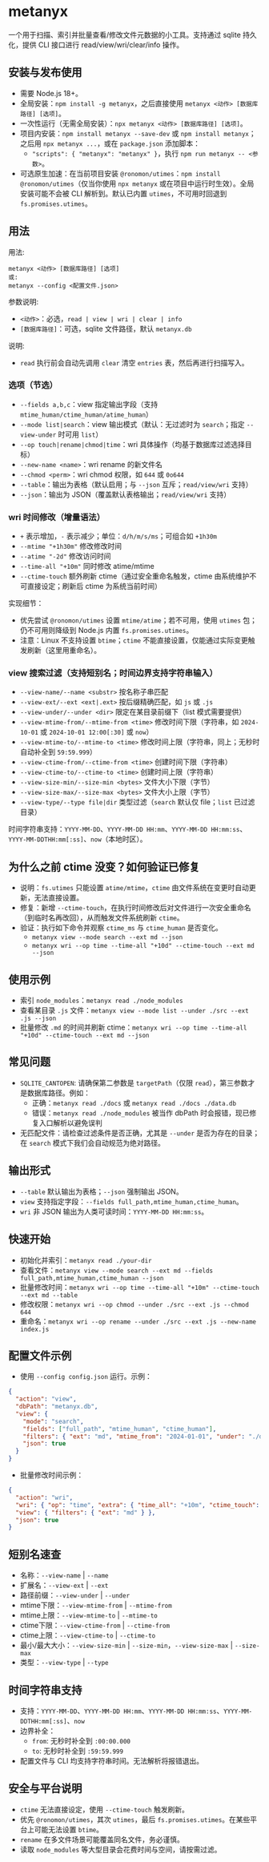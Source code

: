 # metanyx

一个用于扫描、索引并批量查看/修改文件元数据的小工具。支持通过 sqlite 持久化，提供 CLI 接口进行 read/view/wri/clear/info 操作。

## 安装与发布使用

- 需要 Node.js 18+。
- 全局安装：`npm install -g metanyx`，之后直接使用 `metanyx <动作> [数据库路径] [选项]`。
- 一次性运行（无需全局安装）：`npx metanyx <动作> [数据库路径] [选项]`。
- 项目内安装：`npm install metanyx --save-dev` 或 `npm install metanyx`；之后用 `npx metanyx ...`，或在 `package.json` 添加脚本：
  - `"scripts": { "metanyx": "metanyx" }`，执行 `npm run metanyx -- <参数>`。
- 可选原生加速：在当前项目安装 `@ronomon/utimes`：`npm install @ronomon/utimes`（仅当你使用 `npx metanyx` 或在项目中运行时生效）。全局安装可能不会被 CLI 解析到。默认已内置 `utimes`，不可用时回退到 `fs.promises.utimes`。

## 用法

用法:

```
metanyx <动作> [数据库路径] [选项]
或:
metanyx --config <配置文件.json>
```

参数说明:
- `<动作>`：必选，`read | view | wri | clear | info`
- `[数据库路径]`：可选，sqlite 文件路径，默认 `metanyx.db`

说明:
- `read` 执行前会自动先调用 `clear` 清空 `entries` 表，然后再进行扫描写入。

### 选项（节选）

- `--fields a,b,c`：view 指定输出字段（支持 `mtime_human/ctime_human/atime_human`）
- `--mode list|search`：view 输出模式（默认：无过滤时为 `search`；指定 `--view-under` 时可用 `list`）
- `--op touch|rename|chmod|time`：wri 具体操作（均基于数据库过滤选择目标）
- `--new-name <name>`：wri rename 的新文件名
- `--chmod <perm>`：wri chmod 权限，如 `644` 或 `0o644`
- `--table`：输出为表格（默认启用；与 `--json` 互斥；`read/view/wri` 支持）
- `--json`：输出为 JSON（覆盖默认表格输出；`read/view/wri` 支持）

### wri 时间修改（增量语法）

- `+` 表示增加，`-` 表示减少；单位：`d/h/m/s/ms`；可组合如 `+1h30m`
- `--mtime "+1h30m"` 修改修改时间
- `--atime "-2d"` 修改访问时间
- `--time-all "+10m"` 同时修改 atime/mtime
- `--ctime-touch` 额外刷新 ctime（通过安全重命名触发，ctime 由系统维护不可直接设定；刷新后 ctime 为系统当前时间）

实现细节：
- 优先尝试 `@ronomon/utimes` 设置 `mtime/atime`；若不可用，使用 `utimes` 包；仍不可用则降级到 Node.js 内置 `fs.promises.utimes`。
- 注意：Linux 不支持设置 `btime`；`ctime` 不能直接设置，仅能通过实际变更触发刷新（这里用重命名）。

### view 搜索过滤（支持短别名；时间边界支持字符串输入）

- `--view-name/--name <substr>` 按名称子串匹配
- `--view-ext/--ext <ext|.ext>` 按后缀精确匹配，如 `js` 或 `.js`
- `--view-under/--under <dir>` 限定在某目录前缀下（list 模式需要提供）
- `--view-mtime-from/--mtime-from <time>` 修改时间下限（字符串，如 `2024-10-01` 或 `2024-10-01 12:00[:30]` 或 `now`）
- `--view-mtime-to/--mtime-to <time>` 修改时间上限（字符串，同上；无秒时自动补全到 `59:59.999`）
- `--view-ctime-from/--ctime-from <time>` 创建时间下限（字符串）
- `--view-ctime-to/--ctime-to <time>` 创建时间上限（字符串）
- `--view-size-min/--size-min <bytes>` 文件大小下限（字节）
- `--view-size-max/--size-max <bytes>` 文件大小上限（字节）
- `--view-type/--type file|dir` 类型过滤（`search` 默认仅 file；`list` 已过滤目录）

时间字符串支持：`YYYY-MM-DD`、`YYYY-MM-DD HH:mm`、`YYYY-MM-DD HH:mm:ss`、`YYYY-MM-DDTHH:mm[:ss]`、`now`（本地时区）。

## 为什么之前 ctime 没变？如何验证已修复

- 说明：`fs.utimes` 只能设置 `atime/mtime`，`ctime` 由文件系统在变更时自动更新，无法直接设置。
- 修复：新增 `--ctime-touch`，在执行时间修改后对文件进行一次安全重命名（到临时名再改回），从而触发文件系统刷新 `ctime`。
- 验证：执行如下命令并观察 `ctime_ms` 与 `ctime_human` 是否变化。
  - `metanyx view --mode search --ext md --json`
  - `metanyx wri --op time --time-all "+10d" --ctime-touch --ext md --json`

## 使用示例

- 索引 `node_modules`：`metanyx read ./node_modules`
- 查看某目录 `.js` 文件：`metanyx view --mode list --under ./src --ext .js --json`
- 批量修改 `.md` 的时间并刷新 ctime：`metanyx wri --op time --time-all "+10d" --ctime-touch --ext md --json`

## 常见问题

- `SQLITE_CANTOPEN`: 请确保第二参数是 `targetPath`（仅限 `read`），第三参数才是数据库路径。例如：
  - 正确：`metanyx read ./docs` 或 `metanyx read ./docs ./data.db`
  - 错误：`metanyx read ./node_modules` 被当作 dbPath 时会报错，现已修复入口解析以避免误判
- 无匹配文件：请检查过滤条件是否正确，尤其是 `--under` 是否为存在的目录；在 `search` 模式下我们会自动规范为绝对路径。

## 输出形式

- `--table` 默认输出为表格；`--json` 强制输出 JSON。
- `view` 支持指定字段：`--fields full_path,mtime_human,ctime_human`。
- `wri` 非 JSON 输出为人类可读时间：`YYYY-MM-DD HH:mm:ss`。

## 快速开始

- 初始化并索引：`metanyx read ./your-dir`
- 查看文件：`metanyx view --mode search --ext md --fields full_path,mtime_human,ctime_human --json`
- 批量修改时间：`metanyx wri --op time --time-all "+10m" --ctime-touch --ext md --table`
- 修改权限：`metanyx wri --op chmod --under ./src --ext .js --chmod 644`
- 重命名：`metanyx wri --op rename --under ./src --ext .js --new-name index.js`

## 配置文件示例

- 使用 `--config config.json` 运行。示例：

```json
{
  "action": "view",
  "dbPath": "metanyx.db",
  "view": {
    "mode": "search",
    "fields": ["full_path", "mtime_human", "ctime_human"],
    "filters": { "ext": "md", "mtime_from": "2024-01-01", "under": "./docs" },
    "json": true
  }
}
```

- 批量修改时间示例：

```json
{
  "action": "wri",
  "wri": { "op": "time", "extra": { "time_all": "+10m", "ctime_touch": true } },
  "view": { "filters": { "ext": "md" } },
  "json": true
}
```

## 短别名速查

- 名称：`--view-name` | `--name`
- 扩展名：`--view-ext` | `--ext`
- 路径前缀：`--view-under` | `--under`
- mtime下限：`--view-mtime-from` | `--mtime-from`
- mtime上限：`--view-mtime-to` | `--mtime-to`
- ctime下限：`--view-ctime-from` | `--ctime-from`
- ctime上限：`--view-ctime-to` | `--ctime-to`
- 最小/最大大小：`--view-size-min` | `--size-min`，`--view-size-max` | `--size-max`
- 类型：`--view-type` | `--type`

## 时间字符串支持

- 支持：`YYYY-MM-DD`、`YYYY-MM-DD HH:mm`、`YYYY-MM-DD HH:mm:ss`、`YYYY-MM-DDTHH:mm[:ss]`、`now`
- 边界补全：
  - `from`: 无秒时补全到 `:00:00.000`
  - `to`: 无秒时补全到 `:59:59.999`
- 配置文件与 CLI 均支持字符串时间。无法解析将报错退出。

## 安全与平台说明

- `ctime` 无法直接设定，使用 `--ctime-touch` 触发刷新。
- 优先 `@ronomon/utimes`，其次 `utimes`，最后 `fs.promises.utimes`。在某些平台上可能无法设置 `btime`。
- `rename` 在多文件场景可能覆盖同名文件，务必谨慎。
- 读取 `node_modules` 等大型目录会花费时间与空间，请按需过滤。